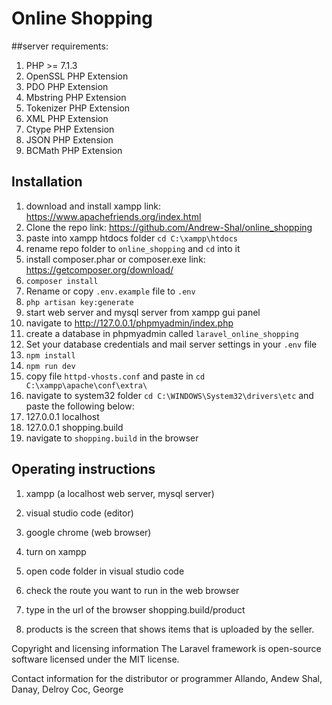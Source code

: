 # Online Shopping

##server requirements:

1. PHP >= 7.1.3
1. OpenSSL PHP Extension
1. PDO PHP Extension
1. Mbstring PHP Extension
1. Tokenizer PHP Extension
1. XML PHP Extension
1. Ctype PHP Extension
1. JSON PHP Extension
1. BCMath PHP Extension

## Installation

1. download and install xampp link: https://www.apachefriends.org/index.html
1. Clone the repo link: https://github.com/Andrew-Shal/online_shopping
1. paste into xampp htdocs folder `cd C:\xampp\htdocs`
1. rename repo folder to `online_shopping` and `cd` into it
1. install composer.phar or composer.exe link: https://getcomposer.org/download/
1. `composer install`
1. Rename or copy `.env.example` file to `.env`
1. `php artisan key:generate`
1. start web server and mysql server from xampp gui panel
1. navigate to http://127.0.0.1/phpmyadmin/index.php
1. create a database in phpmyadmin called `laravel_online_shopping`
1. Set your database credentials and mail server settings in your `.env` file
1. `npm install`
1. `npm run dev`
1. copy file `httpd-vhosts.conf` and paste in `cd C:\xampp\apache\conf\extra\`
1. navigate to system32 folder `cd C:\WINDOWS\System32\drivers\etc` and paste the following below:
1. 127.0.0.1 localhost
1. 127.0.0.1 shopping.build
1. navigate to `shopping.build` in the browser

## Operating instructions

1. xampp (a localhost web server, mysql server)
1. visual studio code (editor)
1. google chrome (web browser)

1. turn on xampp
1. open code folder in visual studio code
1. check the route you want to run in the web browser
1. type in the url of the browser shopping.build/product
1. products is the screen that shows items that is uploaded by the seller.

Copyright and licensing information
The Laravel framework is open-source software licensed under the MIT license.

Contact information for the distributor or programmer
Allando, Andew Shal, Danay, Delroy Coc, George
